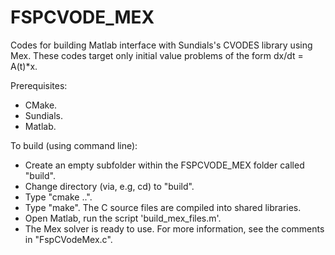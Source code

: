 # FSPCVODE_MEX

Codes for building Matlab interface with Sundials's CVODES library using Mex. These codes target only initial value problems of the form dx/dt = A(t)*x.

Prerequisites:
- CMake.
- Sundials.
- Matlab.

To build (using command line):
- Create an empty subfolder within the FSPCVODE_MEX folder called "build". 
- Change directory (via, e.g, cd) to "build".
- Type "cmake ..".
- Type "make". The C source files are compiled into shared libraries.
- Open Matlab, run the script 'build_mex_files.m'.
- The Mex solver is ready to use. For more information, see the comments in "FspCVodeMex.c".
